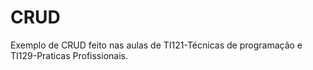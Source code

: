# CRUD
Exemplo de CRUD feito nas aulas de TI121-Técnicas de programação e TI129-Praticas Profissionais.
